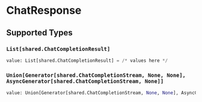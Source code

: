 # ChatResponse


## Supported Types

### `List[shared.ChatCompletionResult]`

```python
value: List[shared.ChatCompletionResult] = /* values here */
```

### `Union[Generator[shared.ChatCompletionStream, None, None], AsyncGenerator[shared.ChatCompletionStream, None]]`

```python
value: Union[Generator[shared.ChatCompletionStream, None, None], AsyncGenerator[shared.ChatCompletionStream, None]] = /* values here */
```


